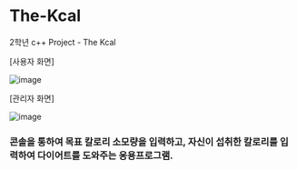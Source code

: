 # The-Kcal
2학년 c++ Project - The Kcal

 [사용자 화면]
 
 
![image](https://user-images.githubusercontent.com/48624076/181024755-aaca9db1-6579-4328-ad95-f151736e7d23.png)

 [관리자 화면]
 
 
 ![image](https://user-images.githubusercontent.com/48624076/181024808-4a696654-038a-4395-aeb1-435f8086494a.png)


### 콘솔을 통하여 목표 칼로리 소모량을 입력하고, 자신이 섭취한 칼로리를 입력하여 다이어트를 도와주는 응용프로그램.
